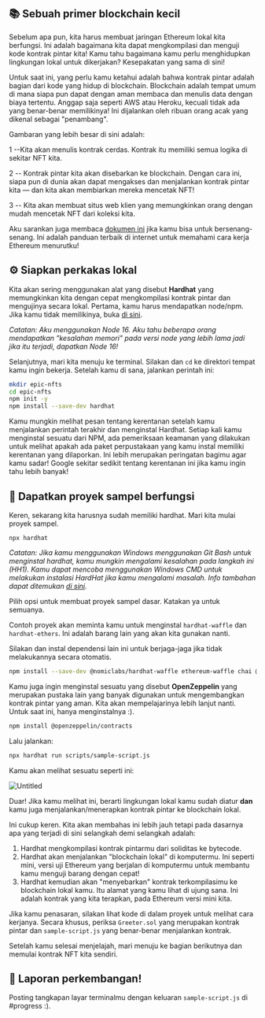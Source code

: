 ## 📚 Sebuah primer blockchain kecil
Sebelum apa pun, kita harus membuat jaringan Ethereum lokal kita berfungsi. Ini adalah bagaimana kita dapat mengkompilasi dan menguji kode kontrak pintar kita! Kamu tahu bagaimana kamu perlu menghidupkan lingkungan lokal untuk dikerjakan? Kesepakatan yang sama di sini!

Untuk saat ini, yang perlu kamu ketahui adalah bahwa kontrak pintar adalah bagian dari kode yang hidup di blockchain. Blockchain adalah tempat umum di mana siapa pun dapat dengan aman membaca dan menulis data dengan biaya tertentu. Anggap saja seperti AWS atau Heroku, kecuali tidak ada yang benar-benar memilikinya! Ini dijalankan oleh ribuan orang acak yang dikenal sebagai "penambang".

Gambaran yang lebih besar di sini adalah:

1 --Kita akan menulis kontrak cerdas. Kontrak itu memiliki semua logika di sekitar NFT kita.

2 -- Kontrak pintar kita akan disebarkan ke blockchain. Dengan cara ini, siapa pun di dunia akan dapat mengakses dan menjalankan kontrak pintar kita — dan kita akan membiarkan mereka mencetak NFT!

3 -- Kita akan membuat situs web klien yang memungkinkan orang dengan mudah mencetak NFT dari koleksi kita.

Aku sarankan juga membaca [dokumen ini](https://ethereum.org/en/developers/docs/intro-to-ethereum/) jika kamu bisa untuk bersenang-senang. Ini adalah panduan terbaik di internet untuk memahami cara kerja Ethereum menurutku!

## ⚙️ Siapkan perkakas lokal

Kita akan sering menggunakan alat yang disebut **Hardhat** yang memungkinkan kita dengan cepat mengkompilasi kontrak pintar dan mengujinya secara lokal. Pertama, kamu harus mendapatkan node/npm. Jika kamu tidak memilikinya, buka [di sini](https://hardhat.org/tutorial/setting-up-the-environment.html).

*Catatan: Aku menggunakan Node 16. Aku tahu beberapa orang mendapatkan "kesalahan memori" pada versi node yang lebih lama jadi jika itu terjadi, dapatkan Node 16!*

Selanjutnya, mari kita menuju ke terminal. Silakan dan `cd` ke direktori tempat kamu ingin bekerja. Setelah kamu di sana, jalankan perintah ini:

```bash
mkdir epic-nfts
cd epic-nfts
npm init -y
npm install --save-dev hardhat
```
Kamu mungkin melihat pesan tentang kerentanan setelah kamu menjalankan perintah terakhir dan menginstal Hardhat. Setiap kali kamu menginstal sesuatu dari NPM, ada pemeriksaan keamanan yang dilakukan untuk melihat apakah ada paket perpustakaan yang kamu instal memiliki kerentanan yang dilaporkan. Ini lebih merupakan peringatan bagimu agar kamu sadar! Google sekitar sedikit tentang kerentanan ini jika kamu ingin tahu lebih banyak!


## 🔨 Dapatkan proyek sampel berfungsi

Keren, sekarang kita harusnya sudah memiliki hardhat. Mari kita mulai proyek sampel.

```
npx hardhat
```

*Catatan: Jika kamu menggunakan Windows menggunakan Git Bash untuk menginstal hardhat, kamu mungkin mengalami kesalahan pada langkah ini (HH1). Kamu dapat mencoba menggunakan Windows CMD untuk melakukan instalasi HardHat jika kamu mengalami masalah. Info tambahan dapat ditemukan [di sini](https://github.com/nomiclabs/hardhat/issues/1400#issuecomment-824097242).*

Pilih opsi untuk membuat proyek sampel dasar. Katakan ya untuk semuanya.

Contoh proyek akan meminta kamu untuk menginstal `hardhat-waffle` dan `hardhat-ethers`. Ini adalah barang lain yang akan kita gunakan nanti.

Silakan dan instal dependensi lain ini untuk berjaga-jaga jika tidak melakukannya secara otomatis.

```bash
npm install --save-dev @nomiclabs/hardhat-waffle ethereum-waffle chai @nomiclabs/hardhat-ethers ethers
```

Kamu juga ingin menginstal sesuatu yang disebut **OpenZeppelin** yang merupakan pustaka lain yang banyak digunakan untuk mengembangkan kontrak pintar yang aman. Kita akan mempelajarinya lebih lanjut nanti. Untuk saat ini, hanya menginstalnya :).

```bash
npm install @openzeppelin/contracts
```

Lalu jalankan:

```bash
npx hardhat run scripts/sample-script.js
```

Kamu akan melihat sesuatu seperti ini:

![Untitled](https://i.imgur.com/LIYT9tf.png)

Duar! Jika kamu melihat ini, berarti lingkungan lokal kamu sudah diatur **dan** kamu juga menjalankan/menerapkan kontrak pintar ke blockchain lokal.

Ini cukup keren. Kita akan membahas ini lebih jauh tetapi pada dasarnya apa yang terjadi di sini selangkah demi selangkah adalah:

1. Hardhat mengkompilasi kontrak pintarmu dari soliditas ke bytecode.
2. Hardhat akan menjalankan "blockchain lokal" di komputermu. Ini seperti mini, versi uji Ethereum yang berjalan di komputermu untuk membantu kamu menguji barang dengan cepat!
3. Hardhat kemudian akan "menyebarkan" kontrak terkompilasimu ke blockchain lokal kamu. Itu alamat yang kamu lihat di ujung sana. Ini adalah kontrak yang kita terapkan, pada Ethereum versi mini kita.

Jika kamu penasaran, silakan lihat kode di dalam proyek untuk melihat cara kerjanya. Secara khusus, periksa `Greeter.sol` yang merupakan kontrak pintar dan `sample-script.js` yang benar-benar menjalankan kontrak.

Setelah kamu selesai menjelajah, mari menuju ke bagian berikutnya dan memulai kontrak NFT kita sendiri.

## 🚨 Laporan perkembangan!

Posting tangkapan layar terminalmu dengan keluaran `sample-script.js` di #progress :).

